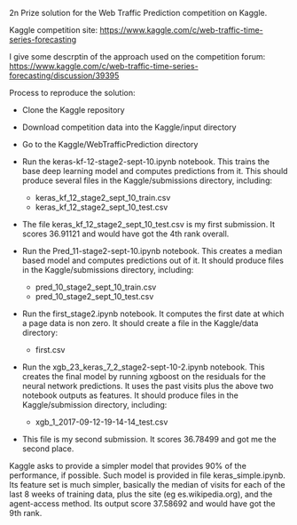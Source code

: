 2n Prize solution for the Web Traffic Prediction competition on Kaggle.

Kaggle competition site: https://www.kaggle.com/c/web-traffic-time-series-forecasting

I give some descrptin of the approach used on the competition forum:
https://www.kaggle.com/c/web-traffic-time-series-forecasting/discussion/39395

Process to reproduce the solution:

* Clone the Kaggle repository

* Download competition data into the Kaggle/input directory

* Go to the Kaggle/WebTrafficPrediction directory

* Run the keras-kf-12-stage2-sept-10.ipynb notebook.  This trains the base deep learning model and computes predictions from it. This should produce several files in the Kaggle/submissions directory, including:
     * keras_kf_12_stage2_sept_10_train.csv
     * keras_kf_12_stage2_sept_10_test.csv
      
* The file keras_kf_12_stage2_sept_10_test.csv is my first submission.  It scores 36.91121 and would have got the 4th rank overall.

* Run the Pred_11-stage2-sept-10.ipynb notebook.  This creates a median based model and computes predictions out of it.  It should produce files in the Kaggle/submissions directory, including:
    * pred_10_stage2_sept_10_train.csv
    * pred_10_stage2_sept_10_test.csv

* Run the first_stage2.ipynb notebook.  It computes the first date at which a page data is non zero. It should create a file in the Kaggle/data directory:
    * first.csv
    
* Run the xgb_23_keras_7_2_stage2-sept-10-2.ipynb notebook.  This creates the final model by running xgboost on the residuals for the neural network predictions. It uses the past visits plus the above two notebook outputs as features.  It should produce files in the Kaggle/submission directory, including:
    * xgb_1_2017-09-12-19-14-14_test.csv

* This file is my second submission. It scores 36.78499 and got me the second place.
    
Kaggle asks to provide a simpler model that provides 90% of the performance, if possible.  Such model is provided in file keras_simple.ipynb.  Its feature set is much simpler, basically the median of visits for each of the last 8 weeks of training data, plus the site (eg es.wikipedia.org), and the agent-access method.  Its output score 37.58692 and would have got the 9th rank.
